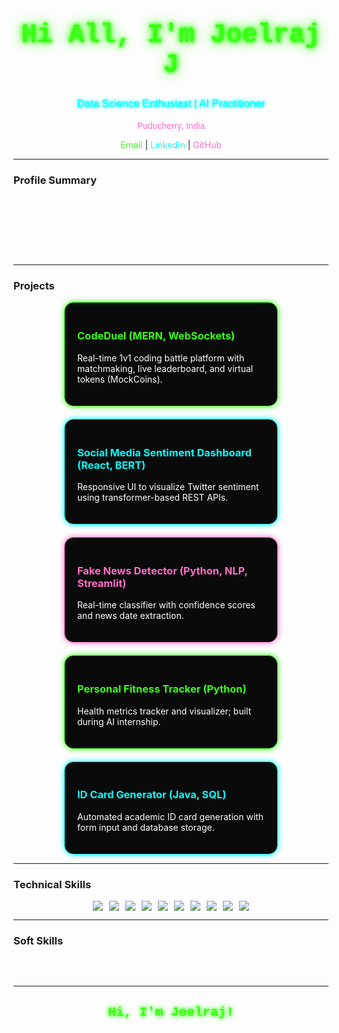 <!-- ====== GitHub Profile README ====== -->

<div align="center">
  <h1 style="font-family: 'Courier New', monospace; font-size:3em; color:#39ff14; text-shadow: 0 0 5px #39ff14, 0 0 10px #39ff14, 0 0 20px #39ff14;">Hi All, I'm Joelraj J</h1>
  <p style="font-family: 'Verdana', sans-serif; font-size:1.2em; color:#00ffff; text-shadow: 0 0 3px #00ffff, 0 0 7px #00ffff;">Data Science Enthusiast | AI Practitioner</p>
  <p style="font-family: 'Verdana', sans-serif; color:#ff6ec7;">Puducherry, India</p>
  
  <p>
    <a href="mailto:joelraj712@gmail.com" style="text-decoration:none; color:#39ff14;">Email</a> |
    <a href="https://www.linkedin.com/in/joelraj-j-370300293" style="text-decoration:none; color:#00ffff;">LinkedIn</a> |
    <a href="https://github.com/Joelrajjoe" style="text-decoration:none; color:#ff6ec7;">GitHub</a>
  </p>
</div>

---

###  Profile Summary
<p style="font-family:'Segoe UI', Tahoma, Geneva, Verdana, sans-serif; font-size:1em; color:#ffffff;">
Passionate Data Science and AI enthusiast focused on building intelligent solutions for real-world challenges. Experienced in developing AI-driven projects through hackathons, internships, and hands-on practice. Constantly exploring innovative ideas and learning opportunities to push the boundaries of technology.
</p>

---

###  Projects

<div style="display:flex; flex-wrap: wrap; justify-content: center; gap: 20px;">

<div style="border:1px solid #39ff14; border-radius:15px; padding:20px; width:300px; background-color:#0a0a0a; box-shadow: 0 0 10px #39ff14;">
  <h3 style="color:#39ff14;">CodeDuel (MERN, WebSockets)</h3>
  <p style="color:#ffffff;">Real-time 1v1 coding battle platform with matchmaking, live leaderboard, and virtual tokens (MockCoins).</p>
</div>

<div style="border:1px solid #00ffff; border-radius:15px; padding:20px; width:300px; background-color:#0a0a0a; box-shadow: 0 0 10px #00ffff;">
  <h3 style="color:#00ffff;">Social Media Sentiment Dashboard (React, BERT)</h3>
  <p style="color:#ffffff;">Responsive UI to visualize Twitter sentiment using transformer-based REST APIs.</p>
</div>

<div style="border:1px solid #ff6ec7; border-radius:15px; padding:20px; width:300px; background-color:#0a0a0a; box-shadow: 0 0 10px #ff6ec7;">
  <h3 style="color:#ff6ec7;">Fake News Detector (Python, NLP, Streamlit)</h3>
  <p style="color:#ffffff;">Real-time classifier with confidence scores and news date extraction.</p>
</div>

<div style="border:1px solid #39ff14; border-radius:15px; padding:20px; width:300px; background-color:#0a0a0a; box-shadow: 0 0 10px #39ff14;">
  <h3 style="color:#39ff14;">Personal Fitness Tracker (Python)</h3>
  <p style="color:#ffffff;">Health metrics tracker and visualizer; built during AI internship.</p>
</div>

<div style="border:1px solid #00ffff; border-radius:15px; padding:20px; width:300px; background-color:#0a0a0a; box-shadow: 0 0 10px #00ffff;">
  <h3 style="color:#00ffff;">ID Card Generator (Java, SQL)</h3>
  <p style="color:#ffffff;">Automated academic ID card generation with form input and database storage.</p>
</div>

</div>

---

###  Technical Skills
<div style="display:flex; flex-wrap: wrap; gap: 10px; justify-content:center;">
  <img src="https://img.shields.io/badge/Python-3776AB?style=for-the-badge&logo=python&logoColor=white"/>
  <img src="https://img.shields.io/badge/Java-007396?style=for-the-badge&logo=java&logoColor=white"/>
  <img src="https://img.shields.io/badge/SQL-4479A1?style=for-the-badge&logo=mysql&logoColor=white"/>
  <img src="https://img.shields.io/badge/Power%20BI-F2C811?style=for-the-badge&logo=microsoft-power-bi&logoColor=white"/>
  <img src="https://img.shields.io/badge/Excel-217346?style=for-the-badge&logo=microsoft-excel&logoColor=white"/>
  <img src="https://img.shields.io/badge/BERT-FF6EC7?style=for-the-badge&logo=transformers&logoColor=white"/>
  <img src="https://img.shields.io/badge/Streamlit-FF4B4B?style=for-the-badge&logo=streamlit&logoColor=white"/>
  <img src="https://img.shields.io/badge/REST%20APIs-00ffff?style=for-the-badge&logo=rest-api&logoColor=white"/>
  <img src="https://img.shields.io/badge/Figma-F24E1E?style=for-the-badge&logo=figma&logoColor=white"/>
  <img src="https://img.shields.io/badge/Canva-00C4CC?style=for-the-badge&logo=canva&logoColor=white"/>
</div>

---

###  Soft Skills
<p style="color:#ffffff; font-family:'Verdana', sans-serif;">
Persuasive Speaking · Problem Solving · Teamwork · Time Management · Leadership · Effective Communication · Critical Thinking · Idea Development
</p>

---

<div align="center">
  <h2 id="animated-text" style="color:#39ff14; font-family:'Courier New', monospace; text-shadow:0 0 5px #39ff14,0 0 10px #39ff14;">Hi, I'm Joelraj!</h2>
</div>

